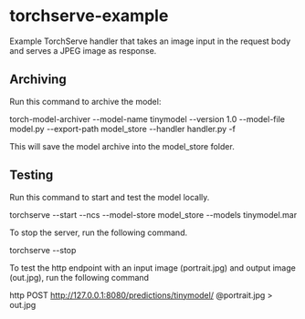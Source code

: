 # torchserve-example

Example TorchServe handler that takes an image input in the request body and serves a JPEG image as response. 

## Archiving

Run this command to archive the model:

  torch-model-archiver --model-name tinymodel --version 1.0 --model-file model.py --export-path model_store --handler handler.py -f

This will save the model archive into the model_store folder.

## Testing

Run this command to start and test the model locally.

  torchserve --start --ncs --model-store model_store --models tinymodel.mar

To stop the server, run the following command.

  torchserve --stop

To test the http endpoint with an input image (portrait.jpg) and output image (out.jpg), run the following command

  http POST http://127.0.0.1:8080/predictions/tinymodel/ @portrait.jpg > out.jpg
